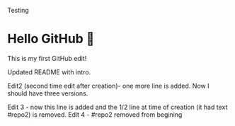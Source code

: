 Testing

# Hello GitHub 👋
This is my first GitHub edit!

Updated README with intro.

Edit2 (second time edit after creation)- one more line is added.
Now I should have three versions.

Edit 3 - now this line is added and the 1/2 line at time of creation (it had text #repo2) is removed. 
Edit 4 - #repo2 removed from begining
